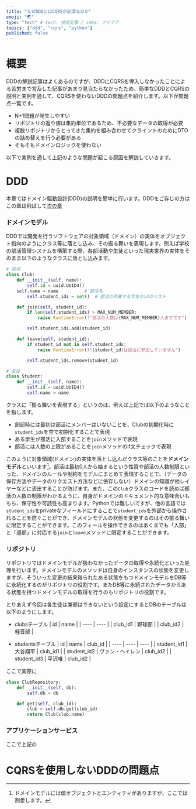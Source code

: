 ```yaml
---
title: "なぜDDDにはCQRSが必須なのか"
emoji: "🌏"
type: "tech" # tech: 技術記事 / idea: アイデア
topics: ["ddd", "cqrs", "python"]
published: false
---
```


# 概要
DDDの解説記事はよくあるのですが、DDDにCQRSを導入しなかったことによる苦労まで言及した記事があまり見当たらなかったため、簡単なDDDとCQRSの説明と実例を通して、CQRSを使わないDDDの問題点を紹介します。以下が問題点一覧です。
- N+1問題が発生しやすい
- リポジトリの返り値は集約単位であるため、不必要なデータの取得が必要
- 複数リポジトリからとってきた集約を組み合わせてクライントのためにDTOの詰め替えを行う必要がある
- そもそもドメインロジックを使わない

以下で実例を通して上記のような問題が起こる原因を解説していきます。

# DDD
本章ではドメイン駆動設計(DDD)の説明を簡単に行います。DDDをご存じの方はこの章は飛ばして[次の章](#CQRSを使用しないDDDの問題点)

### ドメインモデル
DDDでは開発を行うソフトウェアの対象領域（ドメイン）の実体をオブジェクト指向のようにクラス等に落とし込み、その振る舞いを表現します。例えば学校の部活管理システムを構築する際、各部活動や生徒といった現実世界の実体をそのまま以下のようなクラスに落とし込みます。
```Python
# 部活
class Club:
    def __init__(self, name):
        self.id = uuid.UUID4()
	self.name = name          # 部活名
        self.student_ids = set()  # 部活の所属する学生のidのリスト

    def join(self, student_id):
        if len(self.student_ids) > MAX_NUM_MEMBER:
            raise RuntimeError(f"部活の人数は{MAX_NUM_MEMBER}人までです")

        self.student_ids.add(student_id)

    def leave(self, student_id):
        if student_id not in self.student_ids:
            raise RuntimeError(f"{student_id}は部活に参加していません")

        self.student_ids.remove(student_id)

# 生徒
class Student:
    def __init__(self, name):
        self.id = uuid.UUID4()
        self.name = name

```
クラスに「振る舞いを表現する」というのは、例えば上記では以下のようなことを指します。
- 創部時には最初は部活にメンバーはいないことを、Clubの初期化時に`student_ids`を空で初期化することで表現
- ある学生が部活に入部することを`join`メソッドで表現
- 部活には人数の上限があることを`join`メソッドのif文チェックで表現

このように対象領域(ドメイン)の実体を落とし込んだクラス等のことを**ドメインモデル**といいます[^1]。部活は最初0人から始まるという性質や部活の人数制限といった、ドメインのルールや制約をモデルにまとめて表現することで、（データの保存方法やデータのリクエスト方法などに依存しない）ドメインの知識が他レイヤーなどに流出することが防げます。また、この`Club`クラスのコードを読めば部活の人数の制限がわかるように、自身がドメインのドキュメント的な意味合いももち、保守性や可読性も高まります。Pythonでは難しいですが、他の言語では`student_ids`をprivateなフィールドにすることで`student_ids`を外部から操作されることを防ぐことができ、ドメインモデルの状態を変更するのはその振る舞いに限定することができます。このフィールを操作できるのはあくまでも「入部」と「退部」に対応する`join`と`leave`メソッドに限定することができます。

[^1]: ドメインモデルには値オブジェクトとエンティティがありますが、ここでは割愛します。

### リポジトリ
リポジトリではドメインモデルが扱わなかったデータの取得や永続化といった処理を行います。ドメインモデルのメソッドは自身のインスタンスの状態を変更しますが、そういった変更の結果得られたある状態をもつドメインモデルをDB等に永続化するのがリポジトリの役割です。またDB等に永続されたデータからある状態を持つドメインモデルの取得を行うのもリポジトリの役割です。

とりあえず今回は各生徒は兼部はできないという設定にするとDBのテーブルは以下のようにします。

- clubsテーブル
	| id | name |
	| ---- | ---- |
	| club_id1 | 野球部 |
	| club_id2 | 軽音部 |

- studentsテーブル
	| id | name | club_id |
	| ---- | ---- | ---- |
	| student_id1 | 大谷翔平  | club_id1 |
	| student_id2 | ヴァン・ヘイレン | club_id2 |
	| student_id3 | 平沢唯 | club_id2 |

ここで実際に
```Python
class ClubRepository:
    def __init__(self, db):
        self.db = db

    def get(self, club_id):
        club = self.db.get(club_id)
        return Club(club.name)
```


### アプリケーションサービス
ここで上記の

# CQRSを使用しないDDDの問題点


